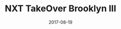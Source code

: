 ---
title: NXT TakeOver Brooklyn III

location: Barclays Center, Brooklyn, NY
date: 2017-08-19
cagematch: https://www.cagematch.net/?id=1&nr=166922

photos:

videos:
---